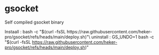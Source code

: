 # gsocket
Self compiled gsocket binary

Instaall :  bash -c "$(curl -fsSL https://raw.githubusercontent.com/heker-pro/gsocket/refs/heads/main/deploy.sh)"\
uninstall : GS_UNDO=1 bash -c "$(curl -fsSL https://raw.githubusercontent.com/heker-pro/gsocket/refs/heads/main/deploy.sh)"
